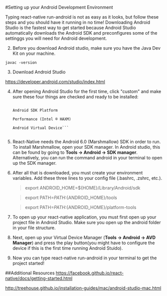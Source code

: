 #Setting up your Android Development Environment

Typing react-native run-android is not as easy as it looks, but follow these steps and you should have it running in no time! Downloading Android Studio is the fastest way to get started because Android Studio automatically downloads the Android SDK and preconfigures some of the settinggs you will need for Android development. 

2. Before you download Android studio, make sure you have the Java Dev Kit on your machine.
   
 ```javac -version```

3. Download Android Studio

 <https://developer.android.com/studio/index.html>

4. After opening Android Studio for the first time, click "custom" and make sure these four things are checked and ready to be installed:

   ```Android SDK
   
   Android SDK Platform
   
   Performance (Intel ® HAXM)
   
   Android Virtual Device```
 
5. React-Native needs the Android 6.0 (Marshmallow) SDK in order to run. To install Marshmallow, open your SDK manager. In Android studio, this can be found by going to **Tools -> Android -> SDK manager**. Alternatively, you can run the command android in your terminal to open up the SDK manager.

6. After all that is downloaded, you must create your environment variables. Add these three lines to your config file (.bashrc, .zshrc, etc.).

    >export ANDROID_HOME=${HOME}/Library/Android/sdk  

    >export PATH=${PATH}:${ANDROID_HOME}/tools

    >export PATH=${PATH}:${ANDROID_HOME}/platform-tools


7. To open up your react-native application, you must first open up your project file in Android Studio. Make sure you open up the android folder in your file structure. 

8. Next, open up your Virtual Device Manager (**Tools -> Android -> AVD Manager**) and press the play button(you might have to configure the device if this is the first time running Android Stuido).

9. Now you can type react-native run-android in your terminal to get the project started! 


##Additional Resources
<https://facebook.github.io/react-native/docs/getting-started.html>

<http://treehouse.github.io/installation-guides/mac/android-studio-mac.html>
